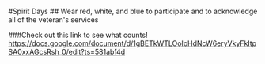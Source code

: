 <br/>
#Spirit Days
## Wear red, white, and blue to participate and to acknowledge all of the veteran's services

###Check out this link to see what counts!
<https://docs.google.com/document/d/1gBETkWTLOoIoHdNcW6eryVkyFkItpSA0xxAGcsRsh_0/edit?ts=581abf4d>
